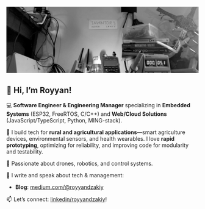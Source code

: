 ![header](https://github.com/royyandzakiy/royyandzakiy/blob/master/docs/header.png)

## 👋 Hi, I’m Royyan!
💻 **Software Engineer & Engineering Manager** specializing in **Embedded Systems** (ESP32, FreeRTOS, C/C++) and **Web/Cloud Solutions** (JavaScript/TypeScript, Python, MING-stack).

📡 I build tech for **rural and agricultural applications**—smart agriculture devices, environmental sensors, and health wearables. I love **rapid prototyping**, optimizing for reliability, and improving code for modularity and testability.

🚀 Passionate about drones, robotics, and control systems.

📖 I write and speak about tech & management:
- **Blog**: [medium.com/@royyandzakiy](https://www.medium.com/@royyandzakiy)

📫 Let’s connect: [linkedin/royyandzakiy](https://www.linkedin.com/in/royyandzakiy/)!
